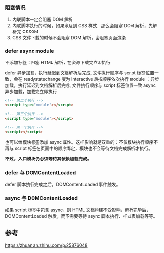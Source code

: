 <!-- @format -->

### 阻塞情况

1. 内联脚本一定会阻塞 DOM 解析
2. 内联脚本执行的时候，如果涉及到 CSS 样式，那么会阻塞 DOM 解析，先解析完 CSSOM
3. CSS 文件下载的时候不会阻塞 DOM 解析，会阻塞页面渲染

### defer async module

不添加标签：阻塞 HTML 解析，在资源下载完立即执行

defer 异步加载，执行延迟到文档解析后完成, 文件执行顺序与 script 标签位置一致，会在 readystatechange 变为 Interactive 后按顺序依次执行
module ：异步加载，执行延迟到文档解析后完成, 文件执行顺序与 script 标签位置一致
async 异步加载，加载完立即执行

```html
<!-- 第二个执行 -->
<script type="module"></script>

<!-- 第三个执行 -->
<script type="module"></script>

<!-- 第一个执行 -->
<script></script>
```

也可以给模块标签添加 async 属性。这样影响就是双重的：不仅模块执行顺序不再与 script 标签在页面中的顺序绑定，模块也不会等待文档完成解析才执行。

**不过，入口模块仍必须等待其依赖加载完成。**

### defer 与 DOMContentLoaded

defer 脚本执行完成之后，DOMContentLoaded 事件触发。

### async 与 DOMContentLoaded

如果 script 标签中包含 async，则 HTML 文档构建不受影响，解析完毕后，DOMContentLoaded 触发，而不需要等待 async 脚本执行、样式表加载等等。

## 参考

https://zhuanlan.zhihu.com/p/25876048
